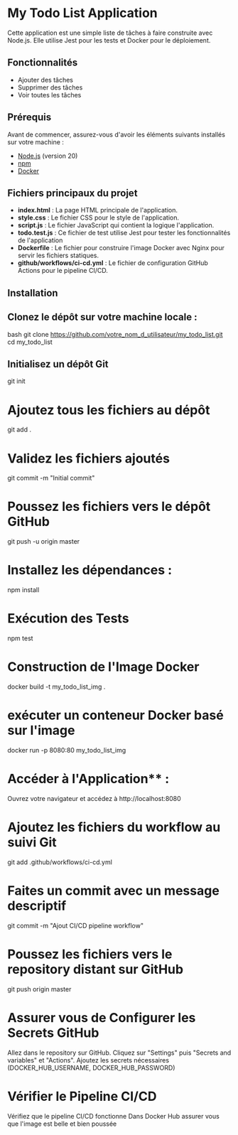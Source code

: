# My Todo List Application

Cette application est une simple liste de tâches à faire construite avec Node.js. Elle utilise Jest pour les tests et Docker pour le déploiement.

## Fonctionnalités

- Ajouter des tâches
- Supprimer des tâches
- Voir toutes les tâches

## Prérequis

Avant de commencer, assurez-vous d'avoir les éléments suivants installés sur votre machine :

- [Node.js](https://nodejs.org/) (version 20)
- [npm](https://www.npmjs.com/)
- [Docker](https://www.docker.com/)

## Fichiers principaux du projet

- **index.html** : La page HTML principale de l'application.
- **style.css** : Le fichier CSS pour le style de l'application.
- **script.js** : Le fichier JavaScript qui contient la logique l'application.
- **todo.test.js** : Ce fichier de test utilise Jest pour tester les fonctionnalités de l'application
- **Dockerfile** : Le fichier pour construire l'image Docker avec Nginx pour servir les fichiers statiques.
- **github/workflows/ci-cd.yml** : Le fichier de configuration GitHub Actions pour le pipeline CI/CD.


## Installation

## Clonez le dépôt sur votre machine locale :

bash
git clone https://github.com/votre_nom_d_utilisateur/my_todo_list.git
cd my_todo_list

## Initialisez un dépôt Git
git init

# Ajoutez tous les fichiers au dépôt
git add .

# Validez les fichiers ajoutés
git commit -m "Initial commit"

# Poussez les fichiers vers le dépôt GitHub
git push -u origin master

# Installez les dépendances :
npm install

# Exécution des Tests
npm test

# Construction de l'Image Docker
docker build -t my_todo_list_img . 

# exécuter un conteneur Docker basé sur l'image
docker run -p 8080:80 my_todo_list_img

# Accéder à l'Application** :
Ouvrez votre navigateur et accédez à http://localhost:8080

# Ajoutez les fichiers du workflow au suivi Git 
git add .github/workflows/ci-cd.yml

# Faites un commit avec un message descriptif 
git commit -m "Ajout CI/CD pipeline workflow"

# Poussez les fichiers vers le repository distant sur GitHub
git push origin master

# Assurer vous de Configurer les Secrets GitHub
Allez dans le repository sur GitHub.
Cliquez sur "Settings" puis "Secrets and variables" et "Actions".
Ajoutez les secrets nécessaires (DOCKER_HUB_USERNAME, DOCKER_HUB_PASSWORD)

# Vérifier le Pipeline CI/CD
Vérifiez que le pipeline CI/CD fonctionne 
Dans Docker Hub assurer vous que l'image est belle et bien poussée


